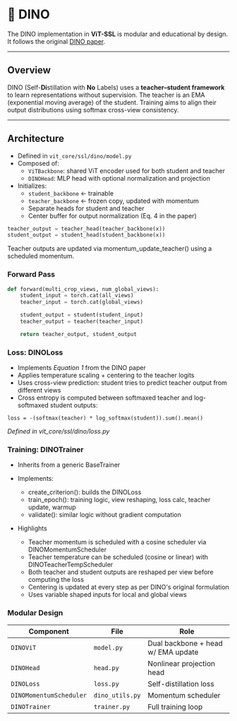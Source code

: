 # 🦖 DINO

The DINO implementation in **ViT-SSL** is modular and educational by design. It follows the original [DINO paper](https://arxiv.org/pdf/2104.14294).

---

## Overview

DINO (Self-**Di**stillation with **No** Labels) uses a **teacher–student framework** to learn representations without supervision. The teacher is an EMA (exponential moving average) of the student. Training aims to align their output distributions using softmax cross-view consistency.

---

## Architecture

- Defined in `vit_core/ssl/dino/model.py`
- Composed of:
    - `ViTBackbone`: shared ViT encoder used for both student and teacher
    - `DINOHead`: MLP head with optional normalization and projection
- Initializes:
    - `student_backbone` ← trainable
    - `teacher_backbone` ← frozen copy, updated with momentum
    - Separate heads for student and teacher
    - Center buffer for output normalization (Eq. 4 in the paper)

```python
teacher_output = teacher_head(teacher_backbone(x))
student_output = student_head(student_backbone(x))
```

Teacher outputs are updated via momentum_update_teacher() using a scheduled momentum.

### Forward Pass

```python
def forward(multi_crop_views, num_global_views):
    student_input = torch.cat(all_views)
    teacher_input = torch.cat(global_views)

    student_output = student(student_input)
    teacher_output = teacher(teacher_input)

    return teacher_output, student_output
```


### Loss: DINOLoss
- Implements *Equation 1* from the DINO paper
- Applies temperature scaling + centering to the teacher logits
- Uses cross-view prediction: student tries to predict teacher output from different views
- Cross entropy is computed between softmaxed teacher and log-softmaxed student outputs:

`loss = -(softmax(teacher) * log_softmax(student)).sum().mean()` <br>

*Defined in vit_core/ssl/dino/loss.py*

### Training: DINOTrainer
- Inherits from a generic BaseTrainer
- Implements:
    - create_criterion(): builds the DINOLoss
    - train_epoch(): training logic, view reshaping, loss calc, teacher update, warmup
    - validate(): similar logic without gradient computation

- Highlights
    - Teacher momentum is scheduled with a cosine scheduler via DINOMomentumScheduler
    - Teacher temperature can be scheduled (cosine or linear) with DINOTeacherTempScheduler
    - Both teacher and student outputs are reshaped per view before computing the loss
    - Centering is updated at every step as per DINO's original formulation
    - Uses variable shaped inputs for local and global views

### Modular Design

| Component  | File | Role |
|------------------------|----------------|-------------------------------------|
| `DINOViT`  | `model.py` | Dual backbone + head w/ EMA update |
| `DINOHead` | `head.py`  | Nonlinear projection head |
| `DINOLoss`   | `loss.py`  | Self-distillation loss|
| `DINOMomentumScheduler`| `dino_utils.py`| Momentum scheduler |
| `DINOTrainer` | `trainer.py`| Full training loop |
